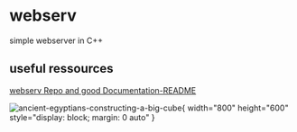 # webserv
simple webserver in C++

## useful ressources

[webserv Repo and good Documentation-README](https://github.com/Kaydooo/Webserv_42)

![ancient-egyptians-constructing-a-big-cube](https://github.com/NULL-Term1nat0r/webserv/assets/109620716/1e04f412-6679-4304-8624-ef6bada4c8c2){ width="800" height="600" style="display: block; margin: 0 auto" }



<!DOCTYPE html>
<html>
 
<head>
    <style>
        .gfg {
            margin: 3%;
            position: relative;
        }
       
      /*This CSS code is defining the styles for a container that holds text*/
        .text-container {
            position: absolute;
            color: rgb(255, 255, 255);
            left: 18rem;
            top: 2rem;
            background-color: rgb(41, 41, 41, 0.8);
            padding: 0 1rem;
        }
    </style>
</head>
 
<body>
  <!--Main container that holds both image and the text we want to place over the image-->
    <div class="gfg">
        <img src=
"https://i.ibb.co/KLYyZHL/ancient-egyptians-constructing-a-big-cube.png">
        <div class="text-container">
            <h3>Sample</h3>
            <p>Mountains Image with river</p>
        </div>
    </div>
</body>
 
</html>
